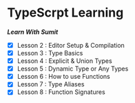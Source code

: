 # TypeScrpt Learning

**_Learn With Sumit_**



- [x] Lesson 2 : Editor Setup & Compilation 
- [x] Lesson 3 : Type Basics
- [x] Lesson 4 : Explicit & Union Types
- [x] Lesson 5 : Dynamic Type or Any Types
- [x] Lesson 6 : How to use Functions
- [x] Lesson 7 : Type Aliases
- [x] Lesson 8 : Function Signatures